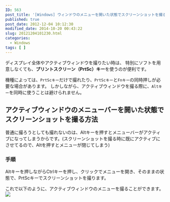 ```yaml
---
ID: 563
post_title: '[Windows] ウィンドウのメニューを開いた状態でスクリーンショットを撮る方法'
published: true
post_date: 2012-12-04 10:12:30
modified_date: 2014-10-20 00:43:22
slug: 20121204101230.html
categories:
  - Windows
tags: [ ]
---
```

ディスプレイ全体やアクティブウィンドウを撮りたい時は、
特別にソフトを用意しなくても、<b>プリントスクリーン（PrtSc）キー</b>を使うのが便利です。

機種によっては、<code>PrtScキー</code>だけで撮れたり、<code>PrtScキー</code>と<code>Fnキー</code>の同時押しが必要な場合があります。
しかしながら、アクティブウィンドウを撮る際に、<code>Altキー</code>を同時に使うことは避けられません。
<!--more-->
<h2>アクティブウィンドウのメニューバーを開いた状態でスクリーンショットを撮る方法</h2>
普通に撮ろうとしても撮れないのは、Altキーを押すとメニューバーがアクティブになってしまうからです。<span class="text-muted">(スクリーンショットを撮る時に既にアクティブにさせてるので、Altを押すとメニューが閉じてしまう)</span>

<h3>手順</h3>
Altキーを押しながらCtrlキーを押し、クリックでメニューを開き、そのままの状態で、PrtScキーでスクリーンショットを撮ります。

これで以下のように、アクティブウィンドウのメニューを撮ることができます。
<img src="[cfview name='img_1']">